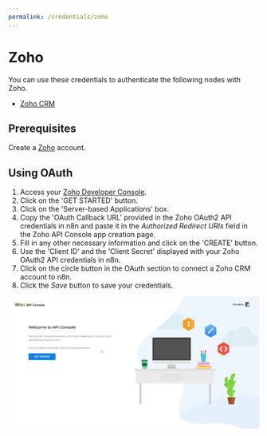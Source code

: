 ```yaml
---
permalink: /credentials/zoho
---
```


# Zoho

You can use these credentials to authenticate the following nodes with Zoho.
- [Zoho CRM](../../nodes-library/nodes/ZohoCRM/README.md)

## Prerequisites

Create a [Zoho](https://www.zoho.com/) account.

## Using OAuth

1. Access your [Zoho Developer Console](https://api-console.zoho.com/).
2. Click on the 'GET STARTED' button.
3. Click on the 'Server-based Applications' box.
4. Copy the 'OAuth Callback URL' provided in the Zoho OAuth2 API credentials in n8n and paste it in the *Authorized Redirect URIs* field in the Zoho API Console app creation page.
5. Fill in any other necessary information and click on the 'CREATE' button.
6. Use the 'Client ID' and the 'Client Secret' displayed with your Zoho OAuth2 API credentials in n8n.
7. Click on the circle button in the OAuth section to connect a Zoho CRM account to n8n.
8. Click the *Save* button to save your credentials.

![Getting Zoho credentials](./getting-oauth-credentials.gif)
